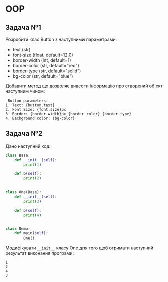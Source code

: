 # OOP

## Задача №1

Розробити клас Button з наступними параметрами:
- text (str)
- font-size (float, default=12.0)
- border-width (int, default=1)
- border-color (str, default="red")
- border-type (str, default="solid")
- bg-color (str, default="blue")
  
Добавити метод що дозволяє вивести інформацію про створений об'єкт наступним чином:
```text
 Button parameters:
1. Text: {button.text}
2. Font Size: {font.size}px
3. Border: {border-width}px {border-color} {border-type}
4. Background color: {bg-color}
``` 

## Задача №2
Дано наступний код:
```python
class Base:
    def __init__(self):
        print(1)

    def b(self):
        print(2)


class One(Base):
    def __init__(self):
        print(3)

    def b(self):
        print(4)


class Demo:
    def main(self):
        One()
```

Модифікувати `__init__` класу One для того щоб отримати наступний результат виконання програми:
```text
1
2
4
3
```